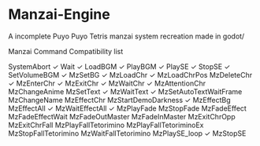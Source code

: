 # Manzai-Engine
A incomplete Puyo Puyo Tetris manzai system recreation made in godot/




Manzai Command Compatibility list

SystemAbort ✓
Wait ✓
LoadBGM ✓
PlayBGM ✓
PlaySE ✓
StopSE ✓
SetVolumeBGM ✓
MzSetBG ✓
MzLoadChr ✓
MzLoadChrPos
MzDeleteChr ✓
MzEnterChr ✓
MzExitChr ✓
MzWaitChr ✓
MzAttentionChr 
MzChangeAnime
MzSetText ✓
MzWaitText ✓
MzSetAutoTextWaitFrame
MzChangeName
MzEffectChr
MzStartDemoDarkness ✓
MzEffectBg
MzEffectAll ✓
MzWaitEffectAll ✓
MzPlayFade
MzStopFade
MzFadeEffect
MzFadeEffectWait
MzFadeOutMaster
MzFadeInMaster
MzExitChrOpp
MzExitChrFall
MzPlayFallTetorimino
MzPlayFallTetoriminoEx
MzStopFallTetorimino
MzWaitFallTetorimino
MzPlaySE_loop ✓
MzStopSE

